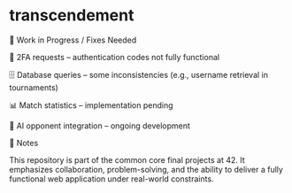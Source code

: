 # transcendement

🚧 Work in Progress / Fixes Needed

🔐 2FA requests – authentication codes not fully functional

🗄️ Database queries – some inconsistencies (e.g., username retrieval in tournaments)

📊 Match statistics – implementation pending

🤖 AI opponent integration – ongoing development

📎 Notes

This repository is part of the common core final projects at 42.
It emphasizes collaboration, problem-solving, and the ability to deliver a fully functional web application under real-world constraints.
